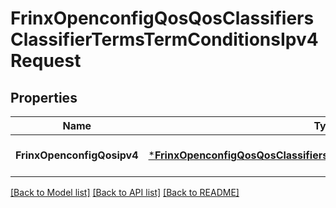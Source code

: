# FrinxOpenconfigQosQosClassifiersClassifierTermsTermConditionsIpv4Request

## Properties
Name | Type | Description | Notes
------------ | ------------- | ------------- | -------------
**FrinxOpenconfigQosipv4** | [***FrinxOpenconfigQosQosClassifiersClassifierTermsTermConditionsIpv4**](frinx.openconfig.qos.qos.classifiers.classifier.terms.term.conditions.Ipv4.md) |  | [optional] [default to null]

[[Back to Model list]](../README.md#documentation-for-models) [[Back to API list]](../README.md#documentation-for-api-endpoints) [[Back to README]](../README.md)


